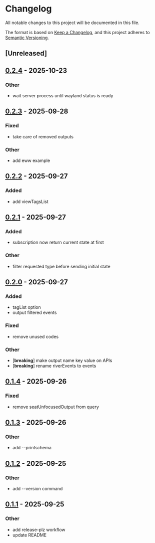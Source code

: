 # Changelog

All notable changes to this project will be documented in this file.

The format is based on [Keep a Changelog](https://keepachangelog.com/en/1.0.0/),
and this project adheres to [Semantic Versioning](https://semver.org/spec/v2.0.0.html).

## [Unreleased]

## [0.2.4](https://github.com/typester/riverql/compare/v0.2.3...v0.2.4) - 2025-10-23

### Other

- wait server process until wayland status is ready

## [0.2.3](https://github.com/typester/riverql/compare/v0.2.2...v0.2.3) - 2025-09-28

### Fixed

- take care of removed outputs

### Other

- add eww example

## [0.2.2](https://github.com/typester/riverql/compare/v0.2.1...v0.2.2) - 2025-09-27

### Added

- add viewTagsList

## [0.2.1](https://github.com/typester/riverql/compare/v0.2.0...v0.2.1) - 2025-09-27

### Added

- subscription now return current state at first

### Other

- filter requested type before sending initial state

## [0.2.0](https://github.com/typester/riverql/compare/v0.1.4...v0.2.0) - 2025-09-27

### Added

- tagList option
- output filtered events

### Fixed

- remove unused codes

### Other

- [**breaking**] make output name key value on APIs
- [**breaking**] rename riverEvents to events

## [0.1.4](https://github.com/typester/riverql/compare/v0.1.3...v0.1.4) - 2025-09-26

### Fixed

- remove seatUnfocusedOutput from query

## [0.1.3](https://github.com/typester/riverql/compare/v0.1.2...v0.1.3) - 2025-09-26

### Other

- add --printschema

## [0.1.2](https://github.com/typester/riverql/compare/v0.1.1...v0.1.2) - 2025-09-25

### Other

- add --version command

## [0.1.1](https://github.com/typester/riverql/compare/v0.1.0...v0.1.1) - 2025-09-25

### Other

- add release-plz workflow
- update README
